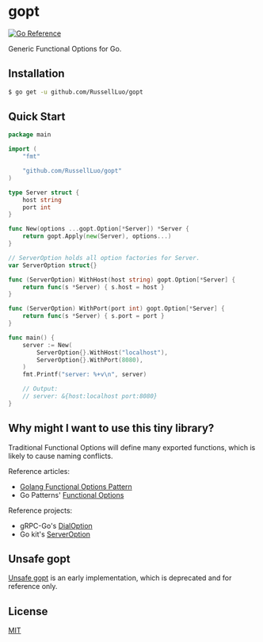 # gopt

[![Go Reference](https://pkg.go.dev/badge/github.com/RussellLuo/gopt/vulndb.svg)][1]

Generic Functional Options for Go.


## Installation


```bash
$ go get -u github.com/RussellLuo/gopt
```


## Quick Start

```go
package main

import (
	"fmt"

	"github.com/RussellLuo/gopt"
)

type Server struct {
	host string
	port int
}

func New(options ...gopt.Option[*Server]) *Server {
	return gopt.Apply(new(Server), options...)
}

// ServerOption holds all option factories for Server.
var ServerOption struct{}

func (ServerOption) WithHost(host string) gopt.Option[*Server] {
	return func(s *Server) { s.host = host }
}

func (ServerOption) WithPort(port int) gopt.Option[*Server] {
	return func(s *Server) { s.port = port }
}

func main() {
	server := New(
		ServerOption{}.WithHost("localhost"),
		ServerOption{}.WithPort(8080),
	)
	fmt.Printf("server: %+v\n", server)

	// Output:
	// server: &{host:localhost port:8080}
}
```


## Why might I want to use this tiny library?

Traditional Functional Options will define many exported functions, which is likely to cause naming conflicts.

Reference articles:
- [Golang Functional Options Pattern][2]
- Go Patterns' [Functional Options][3]

Reference projects:
- gRPC-Go's [DialOption][4]
- Go kit's [ServerOption][5]


## Unsafe gopt

[Unsafe gopt](unsafe/gopt) is an early implementation, which is deprecated and for reference only.


## License

[MIT](LICENSE)


[1]: https://pkg.go.dev/github.com/RussellLuo/gopt
[2]: https://golang.cafe/blog/golang-functional-options-pattern.html
[3]: https://github.com/tmrts/go-patterns/blob/master/idiom/functional-options.md
[4]: https://github.com/grpc/grpc-go/blob/v1.55.0/dialoptions.go#L83
[5]: https://github.com/go-kit/kit/blob/v0.12.0/transport/http/server.go#L47